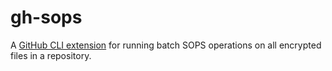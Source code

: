# gh-sops
A [GitHub CLI extension](https://cli.github.com/) for running batch SOPS operations on all encrypted files in a repository.
